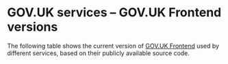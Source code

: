 # GOV.UK services – GOV.UK Frontend versions

The following table shows the current version of [GOV.UK Frontend](https://github.com/alphagov/govuk-frontend) used by different services, based on their publicly available source code.


